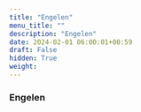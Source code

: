 ```yaml
---
title: "Engelen"
menu_title: ""
description: "Engelen"
date: 2024-02-01 06:00:01+00:59
draft: False
hidden: True
weight:
---
```

### Engelen


